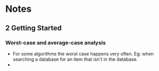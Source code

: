 # Notes

## 2 Getting Started

### Worst-case and average-case analysis
- For some algorithms the worst case happens very often. Eg: when searching a database for
  an item that isn't in the database.
- 